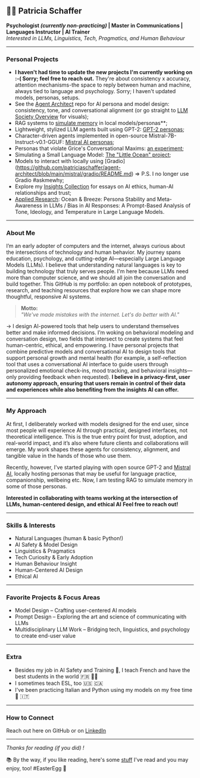 ## 👩‍💻 Patricia Schaffer

**Psychologist *(currently non-practicing)* | Master in Communications | Languages Instructor | AI Trainer** </br>
_Interested in LLMs, Linguistics, Tech, Pragmatics, and Human Behaviour_

---

### Personal Projects

- **I haven't had time to update the new projects I'm currently working on :-( Sorry; feel free to reach out.** They're about consistency x accuracy, attention mechanisms-the space to reply between human and machine, always tied to language and psychology. Sorry; I haven't updated models, personas, setups.
- See the [Agent Architect](https://github.com/patriciaschaffer/agent-architect/blob/main/README.md) repo for AI persona and model design: consistency, tone, and conversational alignment (or go straight to [LLM Society Overview](https://github.com/patriciaschaffer/agent-architect/blob/main/llm-society.md#llm-society-overview) for visuals);
- RAG systems to [simulate memory](https://github.com/patriciaschaffer/agent-architect/tree/main/memory-rag/README.md) in local models/personas**;
- Lightweight, stylized LLM agents built using GPT-2: [GPT-2 personas](https://github.com/patriciaschaffer/agent-architect/tree/main/gpt2);
- Character-driven agents implemented in open-source Mistral-7B-Instruct-v0.1-GGUF: [Mistral AI personas](https://github.com/patriciaschaffer/agent-architect/tree/main/mistral);
- Personas that violate Grice's Conversational Maxims: [an experiment](https://github.com/patriciaschaffer/agent-architect/tree/main/personas/grice-s-maxims);
- Simulating a Small Language Model: [The "Little Ocean" project](https://github.com/patriciaschaffer/agent-architect/blob/fba3340a20da751aa26da536d2c05d1229eaad20/python-projects/README.md);
- Models to interact with locally using [Gradio] (https://github.com/patriciaschaffer/agent-architect/blob/main/mistral/gradio/README.md) => P.S. I no longer use Gradio #askmewhy;
- Explore my [Insights Collection](https://github.com/patriciaschaffer/agent-architect/blob/main/insights/README.md) for essays on AI ethics, human-AI relationships and trust;
- [Applied Research](https://github.com/patriciaschaffer/agent-architect/blob/fba3340a20da751aa26da536d2c05d1229eaad20/research/README.md): Ocean & Breeze: Persona Stability and Meta-Awareness in LLMs / Bias in AI Responses: A Prompt-Based Analysis of Tone, Ideology, and Temperature in Large Language Models.
  
---

### About Me

I’m an early adopter of computers and the internet, always curious about the intersections of technology and human behavior. My journey spans education, psychology, and cutting-edge AI—especially Large Language Models (LLMs). I believe that understanding natural languages is key to building technology that truly serves people. I'm here because LLMs need more than computer science, and we should all join the conversation and build together. This GitHub is my portfolio: an open notebook of prototypes, research, and teaching resources that explore how we can shape more thoughtful, responsive AI systems.

> **Motto:**  
> _"We've made mistakes with the internet. Let's do better with AI."_

→ I design AI-powered tools that help users to understand themselves better and make informed decisions. I’m woking on behavioral modeling and conversation design, two fields that intersect to create systems that feel human-centric, ethical, and empowering. I have personal projects that combine predictive models and conversational AI to design tools that support personal growth and mental health (for example, a self-reflection tool that uses a conversational AI interface to guide users through personalized emotional check-ins, mood tracking, and behavioral insights—only providing feedback when requested). **I believe in a privacy-first, user autonomy approach, ensuring that users remain in control of their data and experiences while also benefiting from the insights AI can offer.**

---

### My Approach

At first, I deliberately worked with models designed for the end user, since most people will experience AI through practical, designed interfaces, not theoretical intelligence. This is the true entry point for trust, adoption, and real-world impact, and it’s also where future clients and collaborations will emerge. My work shapes these agents for consistency, alignment, and tangible value in the hands of those who use them.

Recently, however, I've started playing with open source GPT-2 and [Mistral AI](https://github.com/mistralai), locally hosting personas that may be useful for language practice, companionship, wellbeing etc. Now, I am testing RAG to simulate memory in some of those personas.


**Interested in collaborating with teams working at the intersection of LLMs, human-centered design, and ethical AI** 
**Feel free to reach out!**

---

### Skills & Interests

- Natural Languages (human & basic Python!)
- AI Safety & Model Design
- Linguistics & Pragmatics
- Tech Curiosity & Early Adoption
- Human Behaviour Insight
- Human-Centered AI Design
- Ethical AI

---

### Favorite Projects & Focus Areas

- Model Design – Crafting user-centered AI models  
- Prompt Design – Exploring the art and science of communicating with LLMs  
- Multidisciplinary LLM Work – Bridging tech, linguistics, and psychology to create end-user value

---

### Extra

- Besides my job in AI Safety and Training 🤖, I teach French and have the best students in the world 🇫🇷 👩‍🏫
- I sometimes teach ESL, too 🇺🇸 🇨🇦  
- I've been practicing Italian and Python using my models on my free time 🐍 🇮🇹

---

### How to Connect

Reach out here on GitHub or on [LinkedIn](https://www.linkedin.com/in/patriciaschaffer)

---

_Thanks for reading (if you did) !_ 

📚 By the way, if you like reading, here's some [stuff](https://github.com/patriciaschaffer/agent-architect/blob/main/related-reading.md) I've read and you may enjoy, too! #EasterEgg 🐣
